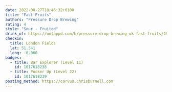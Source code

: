 ```yaml
---
date: 2022-08-27T18:46:32+0100
title: "Fast Fruits"
authors: "Pressure Drop Brewing"
rating: 4
style: "Sour - Fruited"
drink_of: https://untappd.com/b/pressure-drop-brewing-uk-fast-fruits/4943262
checkin:
  title: London Fields
  lat: 51.541
  long: -0.060
badges:
  - title: Bar Explorer (Level 11)
    id: 1017618238
  - title: Pucker Up (Level 22)
    id: 1017618239
posting_method: https://corvus.chrisburnell.com
---
```

